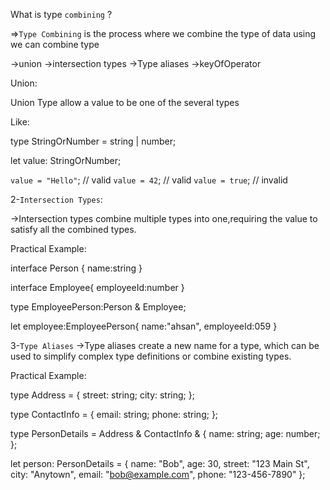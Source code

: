 What is type `combining` ? 

=>`Type Combining` is the process where we combine the type of data using we can combine type 

->union
->intersection types
->Type aliases
->keyOfOperator

Union:

Union Type allow a value to be one of the several types 

Like:

type StringOrNumber = string | number;

let value: StringOrNumber;

`value = "Hello"`; // valid
`value = 42`; // valid
`value = true`; // invalid

2-`Intersection Types`:

->Intersection types combine multiple types into one,requiring the value to satisfy all the combined types.

Practical Example:

interface Person
{
    name:string
}

interface Employee{
    employeeId:number
}

type EmployeePerson:Person & Employee;

let employee:EmployeePerson{
    name:"ahsan",
    employeeId:059
}

3-`Type Aliases`
->Type aliases create a new name for a type, which can be used to simplify complex type definitions or combine existing types.

Practical Example:

type Address = {
    street: string;
    city: string;
};

type ContactInfo = {
  email: string;
  phone: string;
};

type PersonDetails = Address & ContactInfo & {
  name: string;
  age: number;
};

let person: PersonDetails = {
  name: "Bob",
  age: 30,
  street: "123 Main St",
  city: "Anytown",
  email: "bob@example.com",
  phone: "123-456-7890"
};
